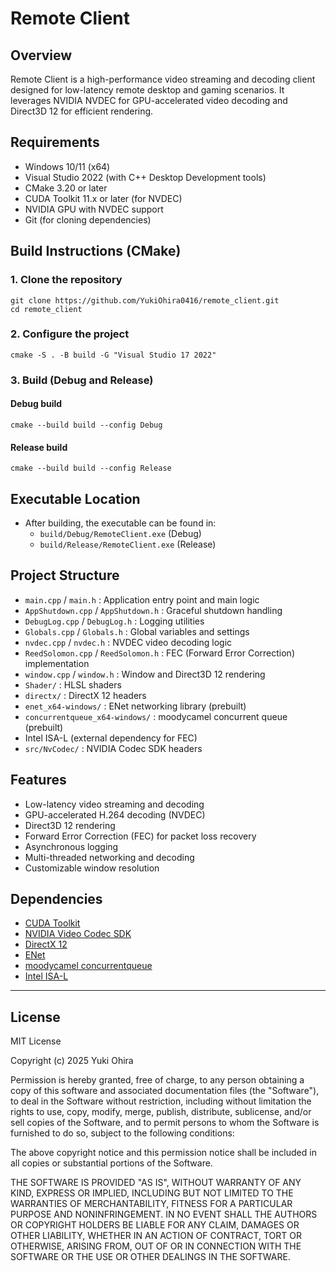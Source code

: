 # Remote Client

## Overview
Remote Client is a high-performance video streaming and decoding client designed for low-latency remote desktop and gaming scenarios. It leverages NVIDIA NVDEC for GPU-accelerated video decoding and Direct3D 12 for efficient rendering.

## Requirements
- Windows 10/11 (x64)
- Visual Studio 2022 (with C++ Desktop Development tools)
- CMake 3.20 or later
- CUDA Toolkit 11.x or later (for NVDEC)
- NVIDIA GPU with NVDEC support
- Git (for cloning dependencies)

## Build Instructions (CMake)

### 1. Clone the repository
```
git clone https://github.com/YukiOhira0416/remote_client.git
cd remote_client
```

### 2. Configure the project
```
cmake -S . -B build -G "Visual Studio 17 2022"
```

### 3. Build (Debug and Release)
#### Debug build
```
cmake --build build --config Debug
```
#### Release build
```
cmake --build build --config Release
```

## Executable Location
- After building, the executable can be found in:
  - `build/Debug/RemoteClient.exe` (Debug)
  - `build/Release/RemoteClient.exe` (Release)

## Project Structure
- `main.cpp` / `main.h` : Application entry point and main logic
- `AppShutdown.cpp` / `AppShutdown.h` : Graceful shutdown handling
- `DebugLog.cpp` / `DebugLog.h` : Logging utilities
- `Globals.cpp` / `Globals.h` : Global variables and settings
- `nvdec.cpp` / `nvdec.h` : NVDEC video decoding logic
- `ReedSolomon.cpp` / `ReedSolomon.h` : FEC (Forward Error Correction) implementation
- `window.cpp` / `window.h` : Window and Direct3D 12 rendering
- `Shader/` : HLSL shaders
- `directx/` : DirectX 12 headers
- `enet_x64-windows/` : ENet networking library (prebuilt)
- `concurrentqueue_x64-windows/` : moodycamel concurrent queue (prebuilt)
- Intel ISA-L (external dependency for FEC)
- `src/NvCodec/` : NVIDIA Codec SDK headers

## Features
- Low-latency video streaming and decoding
- GPU-accelerated H.264 decoding (NVDEC)
- Direct3D 12 rendering
- Forward Error Correction (FEC) for packet loss recovery
- Asynchronous logging
- Multi-threaded networking and decoding
- Customizable window resolution

## Dependencies
- [CUDA Toolkit](https://developer.nvidia.com/cuda-toolkit)
- [NVIDIA Video Codec SDK](https://developer.nvidia.com/nvidia-video-codec-sdk)
- [DirectX 12](https://docs.microsoft.com/en-us/windows/win32/direct3d12/direct3d-12-graphics)
- [ENet](http://enet.bespin.org/)
- [moodycamel concurrentqueue](https://github.com/cameron314/concurrentqueue)
- [Intel ISA-L](https://github.com/intel/isa-l)

---

## License

MIT License

Copyright (c) 2025 Yuki Ohira

Permission is hereby granted, free of charge, to any person obtaining a copy
of this software and associated documentation files (the "Software"), to deal
in the Software without restriction, including without limitation the rights
to use, copy, modify, merge, publish, distribute, sublicense, and/or sell
copies of the Software, and to permit persons to whom the Software is
furnished to do so, subject to the following conditions:

The above copyright notice and this permission notice shall be included in all
copies or substantial portions of the Software.

THE SOFTWARE IS PROVIDED "AS IS", WITHOUT WARRANTY OF ANY KIND, EXPRESS OR
IMPLIED, INCLUDING BUT NOT LIMITED TO THE WARRANTIES OF MERCHANTABILITY,
FITNESS FOR A PARTICULAR PURPOSE AND NONINFRINGEMENT. IN NO EVENT SHALL THE
AUTHORS OR COPYRIGHT HOLDERS BE LIABLE FOR ANY CLAIM, DAMAGES OR OTHER
LIABILITY, WHETHER IN AN ACTION OF CONTRACT, TORT OR OTHERWISE, ARISING FROM,
OUT OF OR IN CONNECTION WITH THE SOFTWARE OR THE USE OR OTHER DEALINGS IN THE
SOFTWARE.
